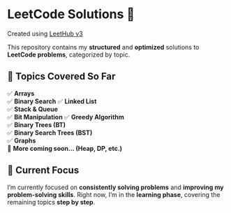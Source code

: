 # LeetCode Solutions 🚀

Created using [LeetHub v3](https://github.com/raphaelheinz/LeetHub-3.0)  

This repository contains my **structured** and **optimized** solutions to **LeetCode problems**, categorized by topic. 

## 📂 Topics Covered So Far  
✅ **Arrays**  
✅ **Binary Search** 
✅ **Linked List**  
✅ **Stack & Queue**  
✅ **Bit Manipulation** 
✅ **Greedy Algorithm**  
✅ **Binary Trees (BT)**  
✅ **Binary Search Trees (BST)**   
✅ **Graphs**   
🚧 **More coming soon... (Heap, DP, etc.)**  

## 🎯 Current Focus  
I’m currently focused on **consistently solving problems** and **improving my problem-solving skills**. Right now, I’m in the **learning phase**, covering the remaining topics **step by step**.  

